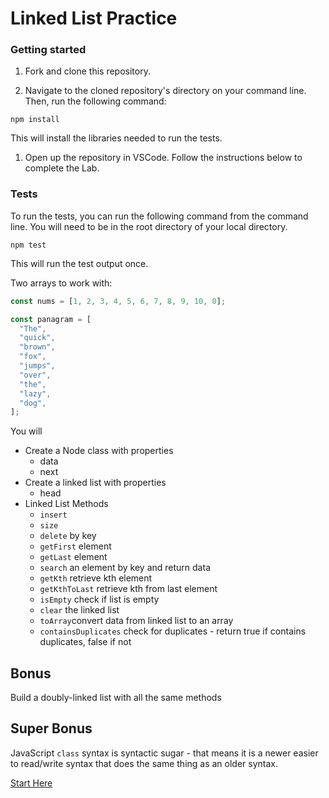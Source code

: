 # Linked List Practice

### Getting started

1. Fork and clone this repository.

1. Navigate to the cloned repository's directory on your command line. Then, run the following command:

```
npm install
```

This will install the libraries needed to run the tests.

1. Open up the repository in VSCode. Follow the instructions below to complete the Lab.

### Tests

To run the tests, you can run the following command from the command line. You will need to be in the root directory of your local directory.

```
npm test
```

This will run the test output once.

Two arrays to work with:

```js
const nums = [1, 2, 3, 4, 5, 6, 7, 8, 9, 10, 0];

const panagram = [
  "The",
  "quick",
  "brown",
  "fox",
  "jumps",
  "over",
  "the",
  "lazy",
  "dog",
];
```

You will

- Create a Node class with properties
  - data
  - next
- Create a linked list with properties
  - head
- Linked List Methods
  - `insert`
  - `size`
  - `delete` by key
  - `getFirst` element
  - `getLast` element 
  - `search` an element by key and return data
  - `getKth` retrieve kth element
  - `getKthToLast` retrieve kth from last element
  - `isEmpty` check if list is empty
  - `clear` the linked list
  - `toArray`convert data from linked list to an array
  - `containsDuplicates` check for duplicates - return true if contains duplicates, false if not

## Bonus

Build a doubly-linked list with all the same methods

## Super Bonus

JavaScript `class` syntax is syntactic sugar - that means it is a newer easier to read/write syntax that does the same thing as an older syntax.

[Start Here](https://github.com/joinpursuit/Pursuit-Core-Web/blob/master/data-structures-%26-algorithms/linked-lists/lesson-notes/README3.md)
